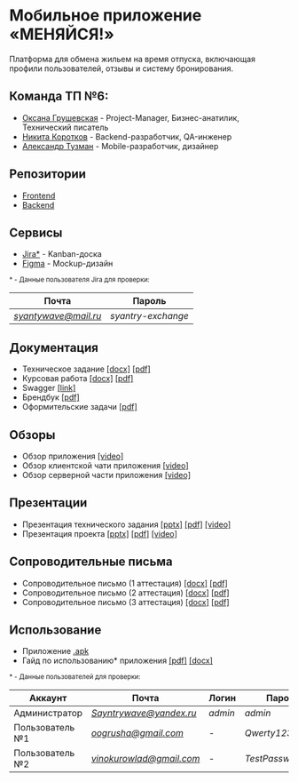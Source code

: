 # Мобильное приложение «МЕНЯЙСЯ!»

Платформа для обмена жильем на время отпуска, включающая профили пользователей, отзывы и систему бронирования.

## Команда ТП №6:
-   [Оксана Грушевская](https://github.com/pizza4cheeze "Оксана Грушевская") - Project-Manager, Бизнес-анатилик, Технический писатель
-   [Никита Коротков](https://github.com/Sayntrywave "Коротков Никита") - Backend-разработчик, QA-инженер
-   [Александр Тузман](https://github.com/Allexande "Александр Тузман") - Mobile-разработчик, дизайнер

## Репозитории
- [Frontend](https://github.com/Allexande/exchange-frontend) 
- [Backend](https://github.com/Sayntrywave/exchange-backend)

## Сервисы
- [Jira*](https://oogrusha.atlassian.net/jira/software/projects/OEMF/boards/1) -  Kanban-доска
- [Figma](https://www.figma.com/file/Pib5HBtBHyg5I0HHOKkQaH/Макет-"МЕНЯЙСЯ!"?type=design&node-id=0:1&mode=design&t=NsmhQ7naN5ZhgozG-1) - Mockup-дизайн

<small>
* - Данные пользователя Jira для проверки:

| Почта               | Пароль             |
|---------------------|--------------------|
| *syantywave@mail.ru*| *syantry-exchange* |
</small>

## Документация
- Техническое задание
  [[docx]](Документация/Техническое_задание/Техническое_задание.docx)
  [[pdf]](Документация/Техническое_задание/Техническое_задание.pdf)
- Курсовая работа 
   [[docx]](Документация/Курсовая/Курсовая_работа_Меняйся.docx)
   [[pdf]](Документация/Курсовая/Курсовая_работа_Меняйся.pdf)
- Swagger [[link]](https://82.148.29.11:8080/swagger-ui/index.html)
- Брендбук [[pdf]](Документация/Брендбук/Брендбук.pdf)
- Оформительские задачи [[pdf]](Документация/Техническое_задание/Оформительские_задачи.pdf)

## Обзоры
- Обзор приложения  [[video]](https://drive.google.com/file/d/1yMWSg5Dxzd_g4lrVPKaqXNhSzDOt5AnK/view?usp=sharing)
- Обзор клиентской чати приложения  [[video]](https://drive.google.com/file/d/1uxp7yUCiqAu6zB-XOAXB6oJtd6JJres3/view?usp=sharing)
- Обзор серверной части приложения  [[video]](https://drive.google.com/file/d/1xqUAkgTK6E9PV_YmS9KfmdR0r7V6Ous0/view?usp=sharing)

## Презентации 
- Презентация технического задания 
  [[pptx]](Документация/Презентация_на_начальном_этапе/Презентация_1_аттестация.pptx) [[pdf]](Документация/Презентация_на_начальном_этапе/Презентация_1_аттестация.pdf) [[video]](https://drive.google.com/file/d/1A9VLxambcZqrkJJhI21oWeEGToih64YC/view) 
- Презентация проекта [[pptx]](Документация/Презентация_проекта/Финальная_3_презентация.pptx) [[pdf]](Документация/Презентация_проекта/Финальная_3_презентация.pdf) [[video]](https://drive.google.com/drive/folders/1jCdbNsTNShmmPn8zkAP-46sgG18_m8r1?usp=sharing)

## Сопроводительные письма
- Сопроводительное письмо (1 аттестация)
[[docx]](Документация/Сопроводительное_письмо/Аттестация_1/Сопроводительное_письмо_1_атт.docx)
[[pdf]](Документация/Сопроводительное_письмо/Аттестация_1/Сопроводительное_письмо_1_атт.pdf)
- Сопроводительное письмо (2 аттестация)
[[docx]](Документация/Сопроводительное_письмо/Аттестация_2/Сопроводительное_письмо_2_атт.docx)
[[pdf]](Документация/Сопроводительное_письмо/Аттестация_2/Сопроводительное_письмо_2_атт.pdf)
- Сопроводительное письмо (3 аттестация)
[[docx]](Документация/Сопроводительное_письмо/Аттестация_3/Сопроводительное_письмо_3_атт.docx)
[[pdf]](Документация/Сопроводительное_письмо/Аттестация_3/Сопроводительное_письмо_3_атт.pdf)

## Использование
- Приложение [.apk](https://github.com/Allexande/exchange-frontend/blob/main/app-release.apk)
- Гайд по использованию* приложения [[pdf]](Документация/Гайд/Гайд_по_использованию_приложения.pdf) [[docx]](Документация/Гайд/Гайд_по_использованию_приложения.docx)
<small>
* - Данные пользователей для проверки:

| Аккаунт             | Почта                | Логин   | Пароль          |
|---------------------|----------------------|---------|-----------------|
| Администратор       | *Sayntrywave@yandex.ru* | *admin* | *admin*         |
| Пользователь №1      | *oogrusha@gmail.com* | -       | *Qwerty123*     |
| Пользователь №2      | *vinokurowlad@gmail.com* | -     | *TestPassword123* |
</small>

